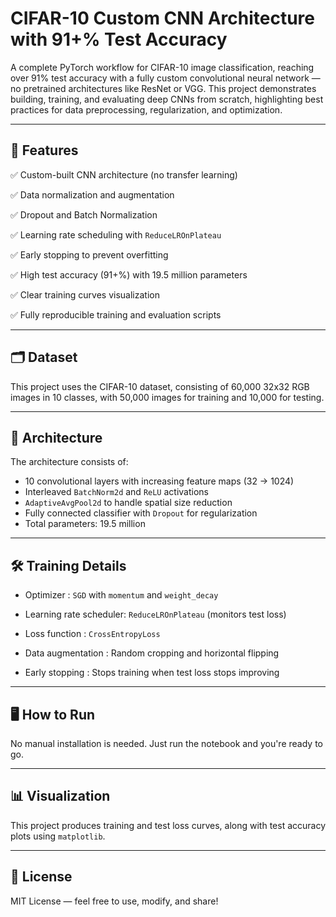 # CIFAR-10 Custom CNN Architecture with 91+% Test Accuracy

A complete PyTorch workflow for CIFAR-10 image classification, reaching over 91% test accuracy with a fully custom convolutional neural network — no pretrained architectures like ResNet or VGG. This project demonstrates building, training, and evaluating deep CNNs from scratch, highlighting best practices for data preprocessing, regularization, and optimization. 

---

## 📌 Features 

✅ Custom-built CNN architecture (no transfer learning)

✅ Data normalization and augmentation

✅ Dropout and Batch Normalization

✅ Learning rate scheduling with `ReduceLROnPlateau`

✅ Early stopping to prevent overfitting

✅ High test accuracy (91+%) with 19.5 million parameters

✅ Clear training curves visualization

✅ Fully reproducible training and evaluation scripts

---

## 🗂️ Dataset

This project uses the CIFAR-10 dataset, consisting of 60,000 32x32 RGB images in 10 classes, with 50,000 images for training and 10,000 for testing.

---

## 🚀 Architecture

The architecture consists of:
- 10 convolutional layers with increasing feature maps (32 → 1024)
- Interleaved `BatchNorm2d` and `ReLU` activations
- `AdaptiveAvgPool2d` to handle spatial size reduction
- Fully connected classifier with `Dropout` for regularization
- Total parameters: 19.5 million

---

## 🛠️ Training Details

- Optimizer              : `SGD` with `momentum` and `weight_decay`

- Learning rate scheduler: `ReduceLROnPlateau` (monitors test loss)

- Loss function          : `CrossEntropyLoss`

- Data augmentation      : Random cropping and horizontal flipping

- Early stopping         : Stops training when test loss stops improving

---

## 🖥️ How to Run

No manual installation is needed. Just run the notebook and you're ready to go.

---

## 📊 Visualization

This project produces training and test loss curves, along with test accuracy plots using `matplotlib`.

---

## 📖 License

MIT License — feel free to use, modify, and share!
